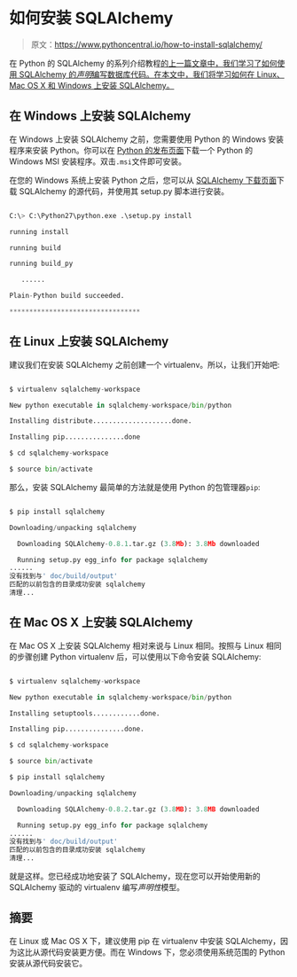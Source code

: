 # 如何安装 SQLAlchemy

> 原文：<https://www.pythoncentral.io/how-to-install-sqlalchemy/>

在 Python 的 SQLAlchemy 的系列介绍教程[的上一篇文章中，我们学习了如何使用 SQLAlchemy 的*声明*编写数据库代码。在本文中，我们将学习如何在 Linux、Mac OS X 和 Windows 上安装 SQLAlchemy。](https://www.pythoncentral.io/introductory-tutorial-python-sqlalchemy/ "Introductory Tutorial to Python's SQLAlchemy")

## 在 Windows 上安装 SQLAlchemy

在 Windows 上安装 SQLAlchemy 之前，您需要使用 Python 的 Windows 安装程序来安装 Python。你可以在 [Python 的发布页面](http://www.python.org/download/releases/ "Python Releases")下载一个 Python 的 Windows MSI 安装程序。双击`.msi`文件即可安装。

在您的 Windows 系统上安装 Python 之后，您可以从 [SQLAlchemy 下载页面](https://www.sqlalchemy.org/download.html "SQLAlchemy Download Page")下载 SQLAlchemy 的源代码，并使用其 setup.py 脚本进行安装。

```py

C:\> C:\Python27\python.exe .\setup.py install

running install

running build

running build_py

   ......

Plain-Python build succeeded.

*********************************

```

## 在 Linux 上安装 SQLAlchemy

建议我们在安装 SQLAlchemy 之前创建一个 virtualenv。所以，让我们开始吧:

```py

$ virtualenv sqlalchemy-workspace

New python executable in sqlalchemy-workspace/bin/python

Installing distribute....................done.

Installing pip...............done

$ cd sqlalchemy-workspace

$ source bin/activate

```

那么，安装 SQLAlchemy 最简单的方法就是使用 Python 的包管理器`pip`:

```py

$ pip install sqlalchemy

Downloading/unpacking sqlalchemy

  Downloading SQLAlchemy-0.8.1.tar.gz (3.8Mb): 3.8Mb downloaded

  Running setup.py egg_info for package sqlalchemy
......
没有找到与' doc/build/output' 
匹配的以前包含的目录成功安装 sqlalchemy 
清理...

```

## 在 Mac OS X 上安装 SQLAlchemy

在 Mac OS X 上安装 SQLAlchemy 相对来说与 Linux 相同。按照与 Linux 相同的步骤创建 Python virtualenv 后，可以使用以下命令安装 SQLAlchemy:

```py

$ virtualenv sqlalchemy-workspace

New python executable in sqlalchemy-workspace/bin/python

Installing setuptools............done.

Installing pip...............done.

$ cd sqlalchemy-workspace

$ source bin/activate

$ pip install sqlalchemy

Downloading/unpacking sqlalchemy

  Downloading SQLAlchemy-0.8.2.tar.gz (3.8MB): 3.8MB downloaded

  Running setup.py egg_info for package sqlalchemy
......
没有找到与' doc/build/output' 
匹配的以前包含的目录成功安装 sqlalchemy 
清理...

```

就是这样。您已经成功地安装了 SQLAlchemy，现在您可以开始使用新的 SQLAlchemy 驱动的 virtualenv 编写*声明性*模型。

## 摘要

在 Linux 或 Mac OS X 下，建议使用 pip 在 virtualenv 中安装 SQLAlchemy，因为这比从源代码安装更方便。而在 Windows 下，您必须使用系统范围的 Python 安装从源代码安装它。